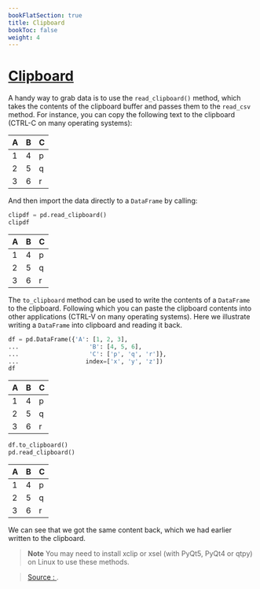 ```yaml
---
bookFlatSection: true
title: Clipboard
bookToc: false
weight: 4
---
```


[Clipboard](https://pandas.pydata.org/pandas-docs/stable/user_guide/io.html#clipboard "Permalink to this headline")
=====

A handy way to grab data is to use the  `read_clipboard()`  method, which takes the contents of the clipboard buffer and passes them to the  `read_csv`  method. For instance, you can copy the following text to the clipboard (CTRL-C on many operating systems):


| A |B |C |
|-----|-----|-----|
| 1 |4 |p |
| 2 |5 |q |
| 3 |6 |r |

And then import the data directly to a  `DataFrame`  by calling:

```py
clipdf = pd.read_clipboard()
clipdf
```

| A |B |C |
|-----|-----|-----|
| 1 |4 |p |
| 2 |5 |q |
| 3 |6 |r |

The  `to_clipboard`  method can be used to write the contents of a  `DataFrame`  to the clipboard. Following which you can paste the clipboard contents into other applications (CTRL-V on many operating systems). Here we illustrate writing a  `DataFrame`  into clipboard and reading it back.

```py
df = pd.DataFrame({'A': [1, 2, 3],
...                    'B': [4, 5, 6],
...                    'C': ['p', 'q', 'r']},
...                   index=['x', 'y', 'z'])
df
```

| A |B |C |
|-----|-----|-----|
| 1 |4 |p |
| 2 |5 |q |
| 3 |6 |r |

```py
df.to_clipboard()
pd.read_clipboard()
```
| A |B |C |
|-----|-----|-----|
| 1 |4 |p |
| 2 |5 |q |
| 3 |6 |r |

We can see that we got the same content back, which we had earlier written to the clipboard.

>**Note**
You may need to install xclip or xsel (with PyQt5, PyQt4 or qtpy) on Linux to use these methods.

> [Source : ](https://pandas.pydata.org/pandas-docs/stable/user_guide/io.html#clipboard).
